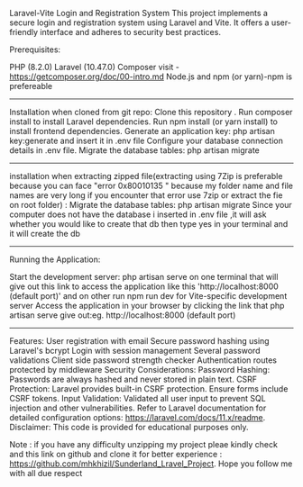 Laravel-Vite Login and Registration System
This project implements a secure login and registration system using Laravel and Vite. It offers a user-friendly interface and adheres to security best practices.

Prerequisites:

PHP (8.2.0)
Laravel (10.47.0)
Composer visit -https://getcomposer.org/doc/00-intro.md
Node.js and npm (or yarn)-npm is prefereable

---

Installation when cloned from git repo:
Clone this repository .
Run composer install to install Laravel dependencies.
Run npm install (or yarn install) to install frontend dependencies.
Generate an application key: php artisan key:generate and insert it in .env file
Configure your database connection details in .env file.
Migrate the database tables: php artisan migrate

---

installation when extracting zipped file(extracting using 7Zip is preferable because you can face "error 0x80010135 " because my folder name and file names are very long if you encounter that error use 7zip or extract the fie on root folder) :
Migrate the database tables: php artisan migrate
Since your computer does not have the database i inserted in .env file ,it will ask whether you would like to create that db then type yes in your terminal and it will create the db

---

Running the Application:

Start the development server: php artisan serve on one terminal that will give out this link to access the application like this 'http://localhost:8000 (default port)' and on other run npm run dev for Vite-specific development server
Access the application in your browser by clicking the link that php artisan serve give out:eg. http://localhost:8000 (default port)

---

Features:
User registration with email
Secure password hashing using Laravel's bcrypt
Login with session management
Several password validations
Client side password strength checker
Authentication routes protected by middleware
Security Considerations:
Password Hashing: Passwords are always hashed and never stored in plain text.
CSRF Protection: Laravel provides built-in CSRF protection. Ensure forms include CSRF tokens.
Input Validation: Validated all user input to prevent SQL injection and other vulnerabilities.
Refer to Laravel documentation for detailed configuration options: https://laravel.com/docs/11.x/readme.
Disclaimer:
This code is provided for educational purposes only.

Note : if you have any difficulty unzipping my project pleae kindly check and this link on github and clone it for better experience : https://github.com/mhkhizil/Sunderland_Lravel_Project. Hope you follow me with all due respect
